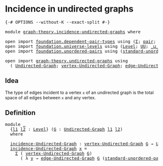 # Incidence in undirected graphs

<pre class="Agda"><a id="43" class="Symbol">{-#</a> <a id="47" class="Keyword">OPTIONS</a> <a id="55" class="Pragma">--without-K</a> <a id="67" class="Pragma">--exact-split</a> <a id="81" class="Symbol">#-}</a>

<a id="86" class="Keyword">module</a> <a id="93" href="graph-theory.incidence-undirected-graphs.html" class="Module">graph-theory.incidence-undirected-graphs</a> <a id="134" class="Keyword">where</a>

<a id="141" class="Keyword">open</a> <a id="146" class="Keyword">import</a> <a id="153" href="foundation.dependent-pair-types.html" class="Module">foundation.dependent-pair-types</a> <a id="185" class="Keyword">using</a> <a id="191" class="Symbol">(</a><a id="192" href="foundation-core.dependent-pair-types.html#502" class="Record">Σ</a><a id="193" class="Symbol">;</a> <a id="195" href="foundation-core.dependent-pair-types.html#575" class="InductiveConstructor">pair</a><a id="199" class="Symbol">;</a> <a id="201" href="foundation-core.dependent-pair-types.html#592" class="Field">pr1</a><a id="204" class="Symbol">;</a> <a id="206" href="foundation-core.dependent-pair-types.html#604" class="Field">pr2</a><a id="209" class="Symbol">)</a>
<a id="211" class="Keyword">open</a> <a id="216" class="Keyword">import</a> <a id="223" href="foundation.universe-levels.html" class="Module">foundation.universe-levels</a> <a id="250" class="Keyword">using</a> <a id="256" class="Symbol">(</a><a id="257" href="Agda.Primitive.html#597" class="Postulate">Level</a><a id="262" class="Symbol">;</a> <a id="264" href="foundation-core.universe-levels.html#222" class="Primitive">UU</a><a id="266" class="Symbol">;</a> <a id="268" href="Agda.Primitive.html#810" class="Primitive Operator">_⊔_</a><a id="271" class="Symbol">)</a>
<a id="273" class="Keyword">open</a> <a id="278" class="Keyword">import</a> <a id="285" href="foundation.unordered-pairs.html" class="Module">foundation.unordered-pairs</a> <a id="312" class="Keyword">using</a> <a id="318" class="Symbol">(</a><a id="319" href="foundation.unordered-pairs.html#4308" class="Function">standard-unordered-pair</a><a id="342" class="Symbol">)</a>

<a id="345" class="Keyword">open</a> <a id="350" class="Keyword">import</a> <a id="357" href="graph-theory.undirected-graphs.html" class="Module">graph-theory.undirected-graphs</a> <a id="388" class="Keyword">using</a>
  <a id="396" class="Symbol">(</a> <a id="398" href="graph-theory.undirected-graphs.html#785" class="Function">Undirected-Graph</a><a id="414" class="Symbol">;</a> <a id="416" href="graph-theory.undirected-graphs.html#981" class="Function">vertex-Undirected-Graph</a><a id="439" class="Symbol">;</a> <a id="441" href="graph-theory.undirected-graphs.html#1205" class="Function">edge-Undirected-Graph</a><a id="462" class="Symbol">)</a>
</pre>
## Idea

The type of edges incident to a vertex `x` of an undirected graph is the total space of all edges between `x` and any vertex.

## Definition

<pre class="Agda"><a id="628" class="Keyword">module</a> <a id="635" href="graph-theory.incidence-undirected-graphs.html#635" class="Module">_</a>
  <a id="639" class="Symbol">{</a><a id="640" href="graph-theory.incidence-undirected-graphs.html#640" class="Bound">l1</a> <a id="643" href="graph-theory.incidence-undirected-graphs.html#643" class="Bound">l2</a> <a id="646" class="Symbol">:</a> <a id="648" href="Agda.Primitive.html#597" class="Postulate">Level</a><a id="653" class="Symbol">}</a> <a id="655" class="Symbol">(</a><a id="656" href="graph-theory.incidence-undirected-graphs.html#656" class="Bound">G</a> <a id="658" class="Symbol">:</a> <a id="660" href="graph-theory.undirected-graphs.html#785" class="Function">Undirected-Graph</a> <a id="677" href="graph-theory.incidence-undirected-graphs.html#640" class="Bound">l1</a> <a id="680" href="graph-theory.incidence-undirected-graphs.html#643" class="Bound">l2</a><a id="682" class="Symbol">)</a>
  <a id="686" class="Keyword">where</a>

  <a id="695" href="graph-theory.incidence-undirected-graphs.html#695" class="Function">incidence-Undirected-Graph</a> <a id="722" class="Symbol">:</a> <a id="724" href="graph-theory.undirected-graphs.html#981" class="Function">vertex-Undirected-Graph</a> <a id="748" href="graph-theory.incidence-undirected-graphs.html#656" class="Bound">G</a> <a id="750" class="Symbol">→</a> <a id="752" href="foundation-core.universe-levels.html#222" class="Primitive">UU</a> <a id="755" class="Symbol">(</a><a id="756" href="graph-theory.incidence-undirected-graphs.html#640" class="Bound">l1</a> <a id="759" href="Agda.Primitive.html#810" class="Primitive Operator">⊔</a> <a id="761" href="graph-theory.incidence-undirected-graphs.html#643" class="Bound">l2</a><a id="763" class="Symbol">)</a>
  <a id="767" href="graph-theory.incidence-undirected-graphs.html#695" class="Function">incidence-Undirected-Graph</a> <a id="794" href="graph-theory.incidence-undirected-graphs.html#794" class="Bound">x</a> <a id="796" class="Symbol">=</a>
    <a id="802" href="foundation-core.dependent-pair-types.html#502" class="Record">Σ</a> <a id="804" class="Symbol">(</a> <a id="806" href="graph-theory.undirected-graphs.html#981" class="Function">vertex-Undirected-Graph</a> <a id="830" href="graph-theory.incidence-undirected-graphs.html#656" class="Bound">G</a><a id="831" class="Symbol">)</a>
      <a id="839" class="Symbol">(</a> <a id="841" class="Symbol">λ</a> <a id="843" href="graph-theory.incidence-undirected-graphs.html#843" class="Bound">y</a> <a id="845" class="Symbol">→</a> <a id="847" href="graph-theory.undirected-graphs.html#1205" class="Function">edge-Undirected-Graph</a> <a id="869" href="graph-theory.incidence-undirected-graphs.html#656" class="Bound">G</a> <a id="871" class="Symbol">(</a><a id="872" href="foundation.unordered-pairs.html#4308" class="Function">standard-unordered-pair</a> <a id="896" href="graph-theory.incidence-undirected-graphs.html#794" class="Bound">x</a> <a id="898" href="graph-theory.incidence-undirected-graphs.html#843" class="Bound">y</a><a id="899" class="Symbol">))</a>
</pre>
